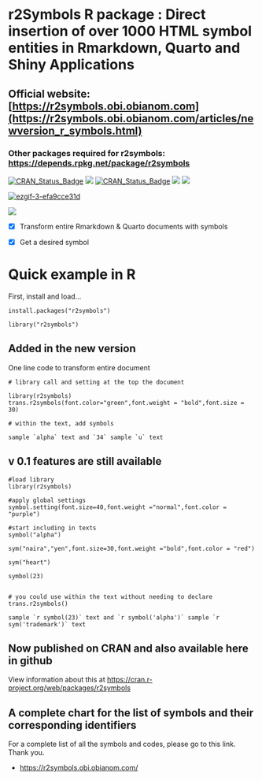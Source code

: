 # r2Symbols R package : Direct insertion of over 1000 HTML symbol entities in Rmarkdown, Quarto and Shiny Applications
## Official website: [https://r2symbols.obi.obianom.com](https://r2symbols.obi.obianom.com/articles/newversion_r_symbols.html)
### Other packages required for r2symbols: https://depends.rpkg.net/package/r2symbols

[![CRAN\_Status\_Badge](https://img.shields.io/badge/rPkgNet-published-orange)](https://rnetwork.obi.obianom.com/package/r2symbols) <img src="https://rpkg.net/pub-age/r2symbols"> [![CRAN\_Status\_Badge](https://www.r-pkg.org/badges/version/r2symbols)](https://cran.r-project.org/package=r2symbols) [![](https://cranlogs.r-pkg.org/badges/r2symbols)](https://cran.r-project.org/package=r2symbols) [![](https://cranlogs.r-pkg.org/badges/grand-total/r2symbols)](https://cran.r-project.org/package=r2symbols)

[![ezgif-3-efa9cce31d](https://r2symbols.obi.obianom.com/symbols/assets/newlist.png)](https://r2symbols.obi.obianom.com/symbols/)

![](https://coursewhiz.org/mainsite/img/R2_logo2.png)

 - [x] Transform entire Rmarkdown & Quarto documents with symbols
 - [x] Get a desired symbol



# Quick example in R 

First, install and load...

```{r eval=F}
install.packages("r2symbols")

library("r2symbols")

```

## Added in the new version

One line code to transform entire document

```{r eval=F}
# library call and setting at the top the document

library(r2symbols)
trans.r2symbols(font.color="green",font.weight = "bold",font.size = 30)

# within the text, add symbols

sample `alpha` text and `34` sample `u` text
```

## v 0.1 features are still available

```{r}
#load library
library(r2symbols)

#apply global settings
symbol.setting(font.size=40,font.weight ="normal",font.color = "purple")

#start including in texts
symbol("alpha") 

sym("naira","yen",font.size=30,font.weight ="bold",font.color = "red")

sym("heart")

symbol(23)


# you could use within the text without needing to declare trans.r2symbols()

sample `r symbol(23)` text and `r symbol('alpha')` sample `r sym('trademark')` text
```

## Now published on CRAN and also available here in github
View information about this at https://cran.r-project.org/web/packages/r2symbols

## A complete chart for the list of symbols and their corresponding identifiers

For a complete list of all the symbols and codes, please go to this link. Thank you.
 - https://r2symbols.obi.obianom.com/
